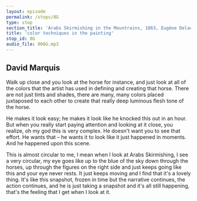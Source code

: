 ```yaml
---
layout: episode
permalink: /stops/8G
type: stop
section_title: 'Arabs Skirmishing in the Mountrains, 1863, Eugène Delacroix'
title: 'color techniques in the painting'
stop_id: 8G
audio_file: 008G.mp3
---
```


## David Marquis

Walk up close and you look at the horse for instance, and just look at all of the colors that the artist has used in defining and creating that horse.  There are not just tints and shades, there are many, many colors placed juxtaposed to each other to create that really deep luminous flesh tone of the horse.

He makes it look easy; he makes it look like he knocked this out in an hour.  But when you really start paying attention and looking at it close, you realize, oh my god this is very complex.  He doesn't want you to see that effort.  He wants that – he wants it to look like it just happened in moments.  And he happened upon this scene.

This is almost circular to me, I mean when I look at Arabs Skirmishing, I see a very circular, my eye goes like up to the blue of the sky down through the horses, up through the figures on the right side and just keeps going like this and your eye never rests.  It just keeps moving and I find that it's a lovely thing.  It's like this snapshot, frozen in time but the narrative continues, the action continues, and he is just taking a snapshot and it's all still happening, that's the feeling that I get when I look at it.
